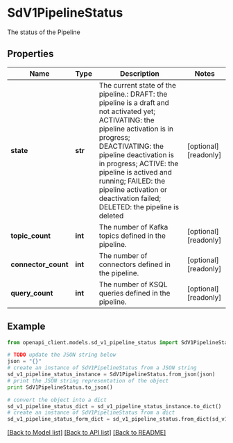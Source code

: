 # SdV1PipelineStatus

The status of the Pipeline

## Properties
Name | Type | Description | Notes
------------ | ------------- | ------------- | -------------
**state** | **str** | The current state of the pipeline.:   DRAFT:  the pipeline is a draft and not activated yet;   ACTIVATING:  the pipeline activation is in progress;   DEACTIVATING:  the pipeline deactivation is in progress;   ACTIVE:  the pipeline is actived and running;   FAILED:  the pipeline activation or deactivation failed;   DELETED:  the pipeline is deleted  | [optional] [readonly] 
**topic_count** | **int** | The number of Kafka topics defined in the pipeline. | [optional] [readonly] 
**connector_count** | **int** | The number of connectors defined in the pipeline. | [optional] [readonly] 
**query_count** | **int** | The number of KSQL queries defined in the pipeline. | [optional] [readonly] 

## Example

```python
from openapi_client.models.sd_v1_pipeline_status import SdV1PipelineStatus

# TODO update the JSON string below
json = "{}"
# create an instance of SdV1PipelineStatus from a JSON string
sd_v1_pipeline_status_instance = SdV1PipelineStatus.from_json(json)
# print the JSON string representation of the object
print SdV1PipelineStatus.to_json()

# convert the object into a dict
sd_v1_pipeline_status_dict = sd_v1_pipeline_status_instance.to_dict()
# create an instance of SdV1PipelineStatus from a dict
sd_v1_pipeline_status_form_dict = sd_v1_pipeline_status.from_dict(sd_v1_pipeline_status_dict)
```
[[Back to Model list]](../ccloud/README.md#documentation-for-models) [[Back to API list]](../ccloud/README.md#documentation-for-api-endpoints) [[Back to README]](../ccloud/README.md)


